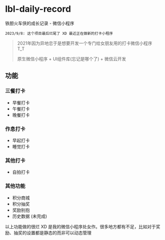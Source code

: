 # lbl-daily-record
铁胆火车侠的成长记录 - 微信小程序

```2023/9/8: 这个项目最后烂尾了 XD 最近正在做新的打卡小程序```

> 2021年因为异地恋于是想要开发一个专门给女朋友用的打卡微信小程序 T_T
>
> 原生微信小程序 + UI组件库(忘记是哪个了) + 微信云开发

## 功能

### 三餐打卡
- 早餐打卡
- 午餐打卡
- 晚餐打卡

### 作息打卡
- 早起打卡
- 睡觉打卡

### 其他打卡
- 自拍打卡

### 其他功能
- 积分商城
- 积分抽奖
- 奖励别抱
- 历史数据 (未完成)

以上功能做的很烂 XD 是我的微信小程序处女作。很多地方都有不足，比如对于奖励、抽奖的设置都是静态的而非可以动态管理
